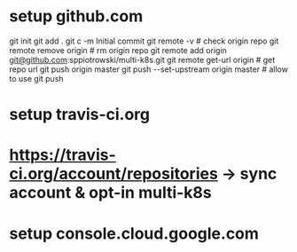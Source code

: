 # setup github.com
git init
git add .
git c -m Initial commit
git remote -v  # check origin repo
git remote remove origin  # rm origin repo
git remote add origin git@github.com:sppiotrowski/multi-k8s.git
git remote get-url origin # get repo url
git push origin master
git push --set-upstream origin master # allow to use git push

# setup travis-ci.org
# https://travis-ci.org/account/repositories -> sync account & opt-in multi-k8s

# setup console.cloud.google.com
